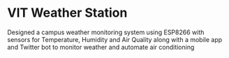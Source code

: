# VIT Weather Station

Designed a campus weather monitoring system using ESP8266 with sensors for Temperature, Humidity and Air Quality along with a mobile app and Twitter bot to monitor weather and automate air conditioning


